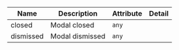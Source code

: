 | Name       | Description                   | Attribute        | Detail |
|------------|-------------------------------|------------------|--------|
|closed| Modal closed | `any`
|dismissed| Modal dismissed | `any`

